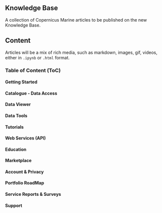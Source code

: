 ## Knowledge Base

A collection of Copernicus Marine articles to be published on the new Knowledge Base.

## Content

Articles will be a mix of rich media, such as markdown, images, gif, videos, either in `.ipynb` or `.html` format.

### Table of Content (ToC)

#### Getting Started

#### Catalogue - Data Access

#### Data Viewer

#### Data Tools

#### Tutorials

#### Web Services (API)

#### Education

#### Marketplace

#### Account & Privacy

#### Portfolio RoadMap

#### Service Reports & Surveys

#### Support
